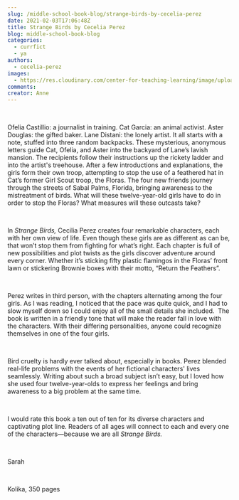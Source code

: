 ```yaml
---
slug: /middle-school-book-blog/strange-birds-by-cecelia-perez
date: 2021-02-03T17:06:48Z
title: Strange Birds by Cecelia Perez
blog: middle-school-book-blog
categories:
  - currfict
  - ya
authors:
  - cecelia-perez
images:
  - https://res.cloudinary.com/center-for-teaching-learning/image/upload/v1637512947/Strange-Birds-Sarah.jpg.jpg
comments:
creator: Anne
---
```


<div class="wp-block-image"><figure class="alignleft size-large is-resized"/></div>
<!-- /wp:image --><br /><!-- wp:paragraph -->
<p>Ofelia Castillio: a journalist in training. Cat Garcia: an animal activist. Aster Douglas: the gifted baker. Lane Distani: the lonely artist. It all starts with a note, stuffed into three random backpacks. These mysterious, anonymous letters guide Cat, Ofelia, and Aster into the backyard of Lane’s lavish mansion. The recipients follow their instructions up the rickety ladder and into the artist's treehouse. After a few introductions and explanations, the girls form their own troop, attempting to stop the use of a feathered hat in Cat’s former Girl Scout troop, the Floras. The four new friends journey through the streets of Sabal Palms, Florida, bringing awareness to the mistreatment of birds. What will these twelve-year-old girls have to do in order to stop the Floras? What measures will these outcasts take? </p>
<!-- /wp:paragraph --><br /><!-- wp:paragraph -->
<p>In <em>Strange Birds, </em>Cecilia Perez creates four remarkable characters, each with her own view of life. Even though these girls are as different as can be, that won’t stop them from fighting for what’s right. Each chapter is full of new possibilities and plot twists as the girls discover adventure around every corner. Whether it’s sticking fifty plastic flamingos in the Floras’ front lawn or stickering Brownie boxes with their motto, “Return the Feathers”. </p>
<!-- /wp:paragraph --><br /><!-- wp:paragraph -->
<p>Perez writes in third person, with the chapters alternating among the four girls. As I was reading, I noticed that the pace was quite quick, and I had to slow myself down so I could enjoy all of the small details she included.  The book is written in a friendly tone that will make the reader fall in love with the characters. With their differing personalities, anyone could recognize themselves in one of the four girls. </p>
<!-- /wp:paragraph --><br /><!-- wp:paragraph -->
<p>Bird cruelty is hardly ever talked about, especially in books. Perez blended real-life problems with the events of her fictional characters' lives seamlessly. Writing about such a broad subject isn’t easy, but I loved how she used four twelve-year-olds to express her feelings and bring awareness to a big problem at the same time.</p>
<!-- /wp:paragraph --><br /><!-- wp:paragraph -->
<p>I would rate this book a ten out of ten for its diverse characters and captivating plot line. Readers of all ages will connect to each and every one of the characters—because we are all <em>Strange Birds.</em></p>
<!-- /wp:paragraph --><br /><!-- wp:paragraph -->
<p>Sarah</p>
<!-- /wp:paragraph --><br /><!-- wp:paragraph -->
<p>Kolika, 350 pages</p>
<!-- /wp:paragraph -->
